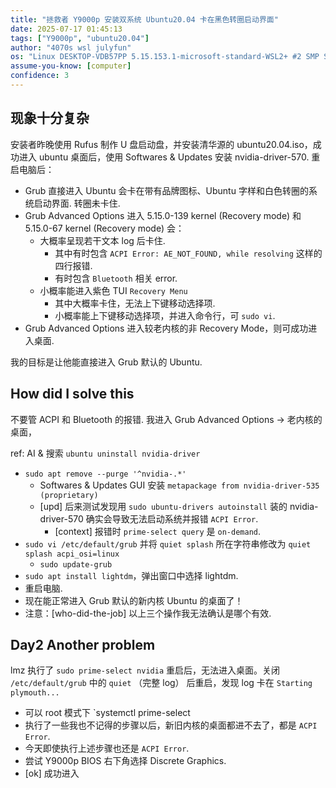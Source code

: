 ```yaml
---
title: "拯救者 Y9000p 安装双系统 Ubuntu20.04 卡在黑色转圈启动界面"
date: 2025-07-17 01:45:13
tags: ["Y9000p", "ubuntu20.04"]
author: "4070s wsl julyfun"
os: "Linux DESKTOP-VDB57PP 5.15.153.1-microsoft-standard-WSL2+ #2 SMP Sun Oct 27 22:02:06 CST 2024 x86_64 x86_64 x86_64 GNU/Linux"
assume-you-know: [computer]
confidence: 3
---
```


## 现象十分复杂

安装者昨晚使用 Rufus 制作 U 盘启动盘，并安装清华源的 ubuntu20.04.iso，成功进入 ubuntu 桌面后，使用 Softwares & Updates 安装 nvidia-driver-570. 重启电脑后：
- Grub 直接进入 Ubuntu 会卡在带有品牌图标、Ubuntu 字样和白色转圈的系统启动界面. 转圈未卡住.
- Grub Advanced Options 进入 5.15.0-139 kernel (Recovery mode) 和 5.15.0-67 kernel (Recovery mode) 会：
    - 大概率呈现若干文本 log 后卡住.
        - 其中有时包含 `ACPI Error: AE_NOT_FOUND, while resolving` 这样的四行报错.
        - 有时包含 `Bluetooth` 相关 error.
    - 小概率能进入紫色 TUI `Recovery Menu`
        - 其中大概率卡住，无法上下键移动选择项.
        - 小概率能上下键移动选择项，并进入命令行，可 `sudo vi`.
- Grub Advanced Options 进入较老内核的非 Recovery Mode，则可成功进入桌面.

我的目标是让他能直接进入 Grub 默认的 Ubuntu.

## How did I solve this

不要管 ACPI 和 Bluetooth 的报错. 我进入 Grub Advanced Options -> 老内核的桌面，

ref: AI & 搜索 `ubuntu uninstall nvidia-driver`

- `sudo apt remove --purge '^nvidia-.*'`
    - Softwares & Updates GUI 安装 `metapackage from nvidia-driver-535 (proprietary)`
    - [upd] 后来测试发现用 `sudo ubuntu-drivers autoinstall` 装的 nvidia-driver-570 确实会导致无法启动系统并报错 `ACPI Error`.
        - [context] 报错时 `prime-select query` 是 `on-demand`.
- `sudo vi /etc/default/grub` 并将 `quiet splash` 所在字符串修改为 `quiet splash acpi_osi=linux`
    - `sudo update-grub`
- `sudo apt install lightdm`，弹出窗口中选择 lightdm.
- 重启电脑.
- 现在能正常进入 Grub 默认的新内核 Ubuntu 的桌面了！
- 注意：[who-did-the-job] 以上三个操作我无法确认是哪个有效.

## Day2 Another problem

lmz 执行了 `sudo prime-select nvidia` 重启后，无法进入桌面。关闭 `/etc/default/grub` 中的 `quiet` （完整 log） 后重启，发现 log 卡在 `Starting plymouth...`
- 可以 root 模式下 `systemctl prime-select 
- 执行了一些我也不记得的步骤以后，新旧内核的桌面都进不去了，都是 `ACPI Error`.
- 今天即使执行上述步骤也还是 `ACPI Error`.
- 尝试 Y9000p BIOS 右下角选择 Discrete Graphics.
- [ok] 成功进入 

